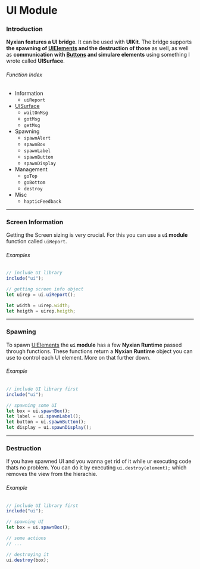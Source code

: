 # UI Module

### Introduction

**Nyxian features a UI bridge**. It can be used with **UIKit**. The bridge supports **the spawning of [UIElements](UI/UIElements.md) and the destruction of those** as well, as well as **communication with [Buttons](UI/UIElements/Button.md) and simulare elements** using something I wrote called **UISurface**.



###### Function Index

- Information
  - `uiReport`
- [UISurface](UI/UISurface-md)
  - `waitOnMsg`
  - `gotMsg`
  - `getMsg`
- Spawning
  - `spawnAlert`
  - `spawnBox`
  - `spawnLabel`
  - `spawnButton`
  - `spawnDisplay`
- Management
  - `goTop`
  - `goBottom`
  - `destroy`
- Misc
  - `hapticFeedback`



***

### Screen Information

Getting the Screen sizing is very crucial. For this you can use a **`ui` module** function called `uiReport`.

###### Examples

```js
// include UI library
include("ui");

// getting screen info object
let uirep = ui.uiReport();

let width = uirep.width;
let heigth = uirep.heigth;
```



***

### Spawning

To spawn [UIElements](UI/UIElements.md) the **`ui` module** has a few **Nyxian Runtime** passed through functions. These functions return a **Nyxian Runtime** object you can use to control each UI element. More on that further down.

###### Example

```js
// include UI library first
include("ui");

// spawning some UI
let box = ui.spawnBox();
let label = ui.spawnLabel();
let button = ui.spawnButton();
let display = ui.spawnDisplay();
```



***

### Destruction

If you have spawned UI and you wanna get rid of it while ur executing code thats no problem. You can do it by executing `ui.destroy(element);` which removes the view from the hierachie.

###### Example

```js
// include UI library first
include("ui");

// spawning UI
let box = ui.spawnBox();

// some actions
// ...

// destroying it
ui.destroy(box);
```


